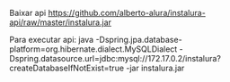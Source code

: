 Baixar api
https://github.com/alberto-alura/instalura-api/raw/master/instalura.jar

Para executar api:
java -Dspring.jpa.database-platform=org.hibernate.dialect.MySQLDialect -Dspring.datasource.url=jdbc:mysql://172.17.0.2/instalura?createDatabaseIfNotExist=true -jar instalura.jar